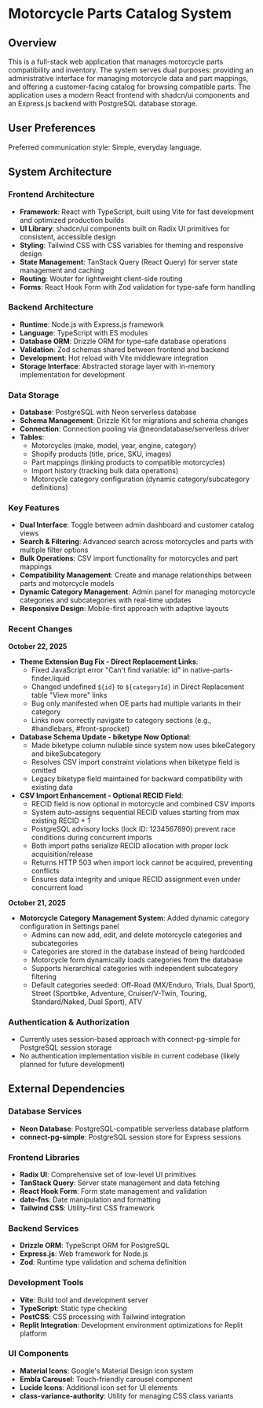 # Motorcycle Parts Catalog System

## Overview

This is a full-stack web application that manages motorcycle parts compatibility and inventory. The system serves dual purposes: providing an administrative interface for managing motorcycle data and part mappings, and offering a customer-facing catalog for browsing compatible parts. The application uses a modern React frontend with shadcn/ui components and an Express.js backend with PostgreSQL database storage.

## User Preferences

Preferred communication style: Simple, everyday language.

## System Architecture

### Frontend Architecture
- **Framework**: React with TypeScript, built using Vite for fast development and optimized production builds
- **UI Library**: shadcn/ui components built on Radix UI primitives for consistent, accessible design
- **Styling**: Tailwind CSS with CSS variables for theming and responsive design
- **State Management**: TanStack Query (React Query) for server state management and caching
- **Routing**: Wouter for lightweight client-side routing
- **Forms**: React Hook Form with Zod validation for type-safe form handling

### Backend Architecture
- **Runtime**: Node.js with Express.js framework
- **Language**: TypeScript with ES modules
- **Database ORM**: Drizzle ORM for type-safe database operations
- **Validation**: Zod schemas shared between frontend and backend
- **Development**: Hot reload with Vite middleware integration
- **Storage Interface**: Abstracted storage layer with in-memory implementation for development

### Data Storage
- **Database**: PostgreSQL with Neon serverless database
- **Schema Management**: Drizzle Kit for migrations and schema changes
- **Connection**: Connection pooling via @neondatabase/serverless driver
- **Tables**: 
  - Motorcycles (make, model, year, engine, category)
  - Shopify products (title, price, SKU, images)
  - Part mappings (linking products to compatible motorcycles)
  - Import history (tracking bulk data operations)
  - Motorcycle category configuration (dynamic category/subcategory definitions)

### Key Features
- **Dual Interface**: Toggle between admin dashboard and customer catalog views
- **Search & Filtering**: Advanced search across motorcycles and parts with multiple filter options
- **Bulk Operations**: CSV import functionality for motorcycles and part mappings
- **Compatibility Management**: Create and manage relationships between parts and motorcycle models
- **Dynamic Category Management**: Admin panel for managing motorcycle categories and subcategories with real-time updates
- **Responsive Design**: Mobile-first approach with adaptive layouts

### Recent Changes

**October 22, 2025**
- **Theme Extension Bug Fix - Direct Replacement Links**: 
  - Fixed JavaScript error "Can't find variable: id" in native-parts-finder.liquid
  - Changed undefined `${id}` to `${categoryId}` in Direct Replacement table "View more" links
  - Bug only manifested when OE parts had multiple variants in their category
  - Links now correctly navigate to category sections (e.g., #handlebars, #front-sprocket)
- **Database Schema Update - biketype Now Optional**:
  - Made biketype column nullable since system now uses bikeCategory and bikeSubcategory
  - Resolves CSV import constraint violations when biketype field is omitted
  - Legacy biketype field maintained for backward compatibility with existing data
- **CSV Import Enhancement - Optional RECID Field**: 
  - RECID field is now optional in motorcycle and combined CSV imports
  - System auto-assigns sequential RECID values starting from max existing RECID + 1
  - PostgreSQL advisory locks (lock ID: 1234567890) prevent race conditions during concurrent imports
  - Both import paths serialize RECID allocation with proper lock acquisition/release
  - Returns HTTP 503 when import lock cannot be acquired, preventing conflicts
  - Ensures data integrity and unique RECID assignment even under concurrent load

**October 21, 2025**
- **Motorcycle Category Management System**: Added dynamic category configuration in Settings panel
  - Admins can now add, edit, and delete motorcycle categories and subcategories
  - Categories are stored in the database instead of being hardcoded
  - Motorcycle form dynamically loads categories from the database
  - Supports hierarchical categories with independent subcategory filtering
  - Default categories seeded: Off-Road (MX/Enduro, Trials, Dual Sport), Street (Sportbike, Adventure, Cruiser/V-Twin, Touring, Standard/Naked, Dual Sport), ATV

### Authentication & Authorization
- Currently uses session-based approach with connect-pg-simple for PostgreSQL session storage
- No authentication implementation visible in current codebase (likely planned for future development)

## External Dependencies

### Database Services
- **Neon Database**: PostgreSQL-compatible serverless database platform
- **connect-pg-simple**: PostgreSQL session store for Express sessions

### Frontend Libraries
- **Radix UI**: Comprehensive set of low-level UI primitives
- **TanStack Query**: Server state management and data fetching
- **React Hook Form**: Form state management and validation
- **date-fns**: Date manipulation and formatting
- **Tailwind CSS**: Utility-first CSS framework

### Backend Services
- **Drizzle ORM**: TypeScript ORM for PostgreSQL
- **Express.js**: Web framework for Node.js
- **Zod**: Runtime type validation and schema definition

### Development Tools
- **Vite**: Build tool and development server
- **TypeScript**: Static type checking
- **PostCSS**: CSS processing with Tailwind integration
- **Replit Integration**: Development environment optimizations for Replit platform

### UI Components
- **Material Icons**: Google's Material Design icon system
- **Embla Carousel**: Touch-friendly carousel component
- **Lucide Icons**: Additional icon set for UI elements
- **class-variance-authority**: Utility for managing CSS class variants
